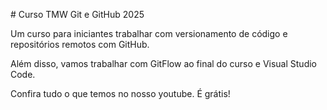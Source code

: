 \# Curso TMW Git e GitHub 2025

Um curso para iniciantes trabalhar com versionamento de código e repositórios remotos com GitHub.

Além disso, vamos trabalhar com GitFlow ao final do curso e Visual Studio Code.

Confira tudo o que temos no nosso youtube. É grátis!



